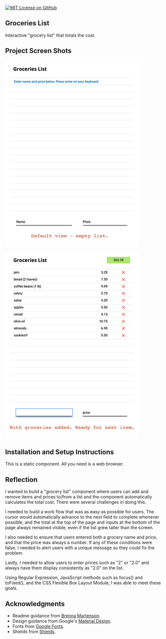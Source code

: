 [![MIT License on GitHub](https://img.shields.io/github/license/seankelliher/groceries-list?style=flat-square)](/LICENSE.txt)
## Groceries List

Interactive "grocery list" that totals the cost.

## Project Screen Shots

![screen shot of project](/screenshots/groceries-list-screenshot1.jpg)

![screen shot of project](/screenshots/groceries-list-screenshot2.jpg)

## Installation and Setup Instructions

This is a static component. All you need is a web browser.

## Reflection

I wanted to build a "grocery list" component where users can add and remove items and prices to/from a list and the component automatically calculates the total cost. There were several challenges in doing this.

I needed to build a work flow that was as easy as possible for users. The cursor would automatically advance to the next field to complete whenever possible, and the total at the top of the page and inputs at the bottom of the page always remained visible, even if the list grew taller than the screen.

I also needed to ensure that users entered both a grocery name and price, and that the price was always a number. If any of these conditions were false, I needed to alert users with a unique message so they could fix the problem.

Lastly, I needed to allow users to enter prices such as "2" or "2.0" and always have them display consistently as "2.0" on the list.

Using Regular Expression, JavaScript methods such as focus() and toFixed(), and the CSS Flexible Box Layout Module, I was able to meet these goals.

## Acknowledgments

* Readme guidance from [Brenna Martenson](https://gist.github.com/martensonbj/6bf2ec2ed55f5be723415ea73c4557c4).
* Design guidance from Google's [Material Design](https://material.io/design).
* Fonts from [Google Fonts](https://fonts.google.com).
* Shields from [Shields](https://shields.io).
